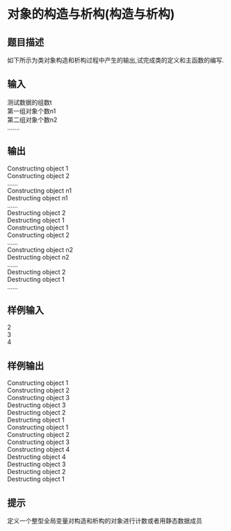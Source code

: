  # 对象的构造与析构(构造与析构)  
  
 ## 题目描述  
 如下所示为类对象构造和析构过程中产生的输出,试完成类的定义和主函数的编写.  
 ## 输入  
 测试数据的组数t  
 第一组对象个数n1  
 第二组对象个数n2  
 .......  
 ## 输出  
 Constructing object 1  
 Constructing object 2  
 ......  
 Constructing object n1  
 Destructing object n1  
 ......  
 Destructing object 2  
 Destructing object 1  
 Constructing object 1  
 Constructing object 2  
 ......  
 Constructing object n2  
 Destructing object n2  
 ......  
 Destructing object 2  
 Destructing object 1  
 ......  
 ## 样例输入  
 2  
 3  
 4  
 ## 样例输出  
 Constructing object 1  
 Constructing object 2  
 Constructing object 3  
 Destructing object 3  
 Destructing object 2  
 Destructing object 1  
 Constructing object 1  
 Constructing object 2  
 Constructing object 3  
 Constructing object 4  
 Destructing object 4  
 Destructing object 3  
 Destructing object 2  
 Destructing object 1  
 ## 提示  
   
 定义一个整型全局变量对构造和析构的对象进行计数或者用静态数据成员  
   
  
